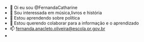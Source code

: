 - 👋 Oi eu sou @FernandaCatharine
- 👀 Sou interessada em música,livros e história
- 🌱 Estou aprendendo sobre política 
- 💞️ Estou querendo colaborar para a informação e o aprendizado 
- 📫 fernanda.anacleto.oliveira@escola.pr.gov.br
- 

<!---
FernandaCatharine/FernandaCatharine is a ✨ special ✨ repository because its `README.md` (this file) appears on your GitHub profile.
You can click the Preview link to take a look at your changes.
--->

